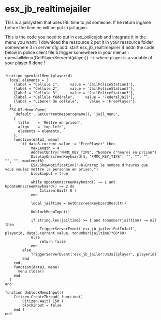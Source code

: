 # esx_jb_realtimejailer

This is a jailsystem that uses IRL time to jail someone. If he return ingame before the time he will be put in jail again.

This is the code you need to put in esx_policejob and integrate it in the menu you want:
1 download the ressource
2 put it in your ressource folder somewhere
3 in server cfg add: start esx_jb_realtimejailer
4 addn the code below in police client file
5 trigger somewhere in your menus : openJailMenu(GetPlayerServerId(player))  --> where player is a variable of your player
6 done !

```

function openJailMenu(playerid)
  local elements = {
    {label = "Cellule 1",     value = 'JailPoliceStation1'},
    {label = "Cellule 2",     value = 'JailPoliceStation2'},
    {label = "Cellule 3",     value = 'JailPoliceStation3'},
    {label = "Cellule fédérale",     value = 'FederalJail'},
    {label = "Libérer de cellule",     value = 'FreePlayer'},
  }
  ESX.UI.Menu.Open(
	'default', GetCurrentResourceName(), 'jail_menu',
	{
	  title    = 'Mettre en prison',
	  align    = 'top-left',
	  elements = elements,
	},
	function(data3, menu)
		if data3.current.value ~= "FreePlayer" then
			maxLength = 4
			AddTextEntry('FMMC_KEY_TIP8', "Nombre d'heures en prison")
			DisplayOnscreenKeyboard(1, "FMMC_KEY_TIP8", "", "", "", "", "", maxLength)
			ESX.ShowNotification("~b~Entrez le nombre d'heures que vous voulez mettre la personne en prison.")
			blockinput = true

			while UpdateOnscreenKeyboard() ~= 1 and UpdateOnscreenKeyboard() ~= 2 do
				Citizen.Wait( 0 )
			end

			local jailtime = GetOnscreenKeyboardResult()

			UnblockMenuInput()

			if string.len(jailtime) >= 1 and tonumber(jailtime) ~= nil then
				TriggerServerEvent('esx_jb_jailer:PutInJail', playerid, data3.current.value, tonumber(jailtime)*60*60)
			else
				return false
			end
		else
			TriggerServerEvent('esx_jb_jailer:UnJailplayer', playerid)
		end
	end,
	function(data3, menu)
	  menu.close()
	end
  )
end

function UnblockMenuInput()
    Citizen.CreateThread( function()
        Citizen.Wait( 150 )
        blockinput = false 
    end )
end
```
